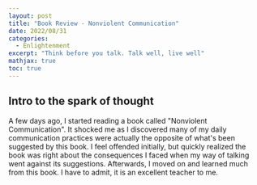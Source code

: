 ```yaml
---
layout: post
title: "Book Review - Nonviolent Communication"
date: 2022/08/31
categories:
  - Enlightenment
excerpt: "Think before you talk. Talk well, live well"
mathjax: true
toc: true
---
```

## Intro to the spark of thought
A few days ago, I started reading a book called \"Nonviolent Communication\". It shocked me as I discovered many of my daily communication practices were actually the opposite of what\'s been suggested by this book. I feel offended initially, but quickly realized the book was right about the consequences I faced when my way of talking went against its suggestions. Afterwards, I moved on and learned much from this book. I have to admit, it is an excellent teacher to me.

## 